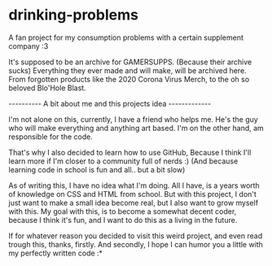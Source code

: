 # drinking-problems

A fan project for my consumption problems with a certain supplement company :3

It's supposed to be an archive for GAMERSUPPS. (Because their archive sucks)
Everything they ever made and will make, will be archived here.
From forgotten products like the 2020 Corona Virus Merch,
to the oh so beloved Blo'Hole Blast.


---------- A bit about me and this projects idea -------------

I'm not alone on this, currently, I have a friend who helps me.
He's the guy who will make everything and anything art based.
I'm on the other hand, am responsible for the code.

That's why I also decided to learn how to use GitHub,
Because I think I'll learn more if I'm closer to a community full of nerds :)
(And because learning code in school is fun and all.. but a bit slow)


As of writing this, I have no idea what I'm doing.
All I have, is a years worth of knowledge on CSS and HTML from school.
But with this project, I don't just want to make a small idea become real,
but I also want to grow myself with this.
My goal with this, is to become a somewhat decent coder,
because I think it's fun, and I want to do this as a living in the future.

If for whatever reason you decided to visit this weird project, and even read trough this,
thanks, firstly. And secondly, I hope I can humor you a little with my perfectly written code :*
